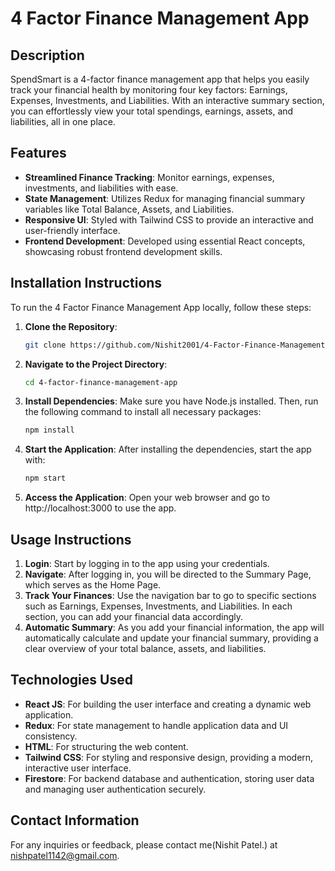 # 4 Factor Finance Management App

## Description

SpendSmart is a 4-factor finance management app that helps you easily track your financial health by monitoring four key factors: Earnings, Expenses, Investments, and Liabilities. With an interactive summary section, you can effortlessly view your total spendings, earnings, assets, and liabilities, all in one place.

## Features

- **Streamlined Finance Tracking**: Monitor earnings, expenses, investments, and liabilities with ease.
- **State Management**: Utilizes Redux for managing financial summary variables like Total Balance, Assets, and Liabilities.
- **Responsive UI**: Styled with Tailwind CSS to provide an interactive and user-friendly interface.
- **Frontend Development**: Developed using essential React concepts, showcasing robust frontend development skills.

## Installation Instructions

To run the 4 Factor Finance Management App locally, follow these steps:

1. **Clone the Repository**:
   ```bash
   git clone https://github.com/Nishit2001/4-Factor-Finance-Management
2. **Navigate to the Project Directory**:
   ```bash
   cd 4-factor-finance-management-app
3. **Install Dependencies**:
   Make sure you have Node.js installed. Then, run the following command to install all necessary packages:
   ```bash
   npm install
4. **Start the Application**:
  After installing the dependencies, start the app with:
   ```bash
   npm start
5. **Access the Application**:
  Open your web browser and go to http://localhost:3000 to use the app.

## Usage Instructions

1. **Login**: Start by logging in to the app using your credentials.
2. **Navigate**: After logging in, you will be directed to the Summary Page, which serves as the Home Page.
3. **Track Your Finances**: Use the navigation bar to go to specific sections such as Earnings, Expenses, Investments, and Liabilities. In each section, you can add your financial data accordingly.
4. **Automatic Summary**: As you add your financial information, the app will automatically calculate and update your financial summary, providing a clear overview of your total balance, assets, and liabilities.

## Technologies Used

- **React JS**: For building the user interface and creating a dynamic web application.
- **Redux**: For state management to handle application data and UI consistency.
- **HTML**: For structuring the web content.
- **Tailwind CSS**: For styling and responsive design, providing a modern, interactive user interface.
- **Firestore**: For backend database and authentication, storing user data and managing user authentication securely.
  
## Contact Information

For any inquiries or feedback, please contact me(Nishit Patel.) at nishpatel1142@gmail.com.
